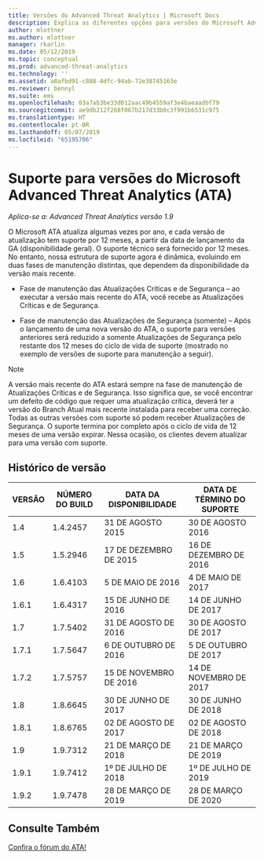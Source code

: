 ```yaml
---
title: Versões do Advanced Threat Analytics | Microsoft Docs
description: Explica as diferentes opções para versões do Microsoft Advanced Threat Analytics (ATA).
author: mlottner
ms.author: mlottner
manager: rkarlin
ms.date: 05/12/2019
ms.topic: conceptual
ms.prod: advanced-threat-analytics
ms.technology: ''
ms.assetid: a8afbd91-c888-4dfc-94ab-72e38745163e
ms.reviewer: bennyl
ms.suite: ems
ms.openlocfilehash: 03a7ab3be33d012aac49b4559af3e4baeaadbf79
ms.sourcegitcommit: ae9db212f268f067b217d33b0c3f991b6531c975
ms.translationtype: HT
ms.contentlocale: pt-BR
ms.lasthandoff: 05/07/2019
ms.locfileid: "65195706"
---
```

# <a name="support-for-microsoft-advanced-threat-analytics-ata-versions"></a>Suporte para versões do Microsoft Advanced Threat Analytics (ATA)


*Aplica-se a: Advanced Threat Analytics versão 1.9*

O Microsoft ATA atualiza algumas vezes por ano, e cada versão de atualização tem suporte por 12 meses, a partir da data de lançamento da GA (disponibilidade geral). O suporte técnico será fornecido por 12 meses. No entanto, nossa estrutura de suporte agora é dinâmica, evoluindo em duas fases de manutenção distintas, que dependem da disponibilidade da versão mais recente.

-   Fase de manutenção das Atualizações Críticas e de Segurança – ao executar a versão mais recente do ATA, você recebe as Atualizações Críticas e de Segurança.

-   Fase de manutenção das Atualizações de Segurança (somente) – Após o lançamento de uma nova versão do ATA, o suporte para versões anteriores será reduzido a somente Atualizações de Segurança pelo restante dos 12 meses do ciclo de vida de suporte (mostrado no exemplo de versões de suporte para manutenção a seguir).
 
> [!Note]
> A versão mais recente do ATA estará sempre na fase de manutenção de Atualizações Críticas e de Segurança. Isso significa que, se você encontrar um defeito de código que requer uma atualização crítica, deverá ter a versão do Branch Atual mais recente instalada para receber uma correção. Todas as outras versões com suporte só podem receber Atualizações de Segurança. O suporte termina por completo após o ciclo de vida de 12 meses de uma versão expirar. Nessa ocasião, os clientes devem atualizar para uma versão com suporte.

## <a name="version-history"></a>Histórico de versão

|VERSÃO|NÚMERO DO BUILD|DATA DA DISPONIBILIDADE|DATA DE TÉRMINO DO SUPORTE|
|----|----|----|----|
|1.4|1.4.2457|31 DE AGOSTO 2015|30 DE AGOSTO 2016|
|1.5|1.5.2946|17 DE DEZEMBRO DE 2015|16 DE DEZEMBRO DE 2016|
|1.6|1.6.4103|5 DE MAIO DE 2016|4 DE MAIO DE 2017|
|1.6.1|1.6.4317|15 DE JUNHO DE 2016|14 DE JUNHO DE 2017|
|1.7|1.7.5402|31 DE AGOSTO DE 2016|30 DE AGOSTO DE 2017|
|1.7.1|1.7.5647|6 DE OUTUBRO DE 2016|5 DE OUTUBRO DE 2017|
|1.7.2|1.7.5757|15 DE NOVEMBRO DE 2016|14 DE NOVEMBRO DE 2017|
|1.8|1.8.6645|30 DE JUNHO DE 2017|30 DE JUNHO DE 2018|
|1.8.1|1.8.6765|02 DE AGOSTO DE 2017|02 DE AGOSTO DE 2018|
|1.9|1.9.7312|21 DE MARÇO DE 2018|21 DE MARÇO DE 2019|
|1.9.1|1.9.7412|1º DE JULHO DE 2018|1º DE JULHO DE 2019|
|1.9.2|1.9.7478|28 DE MARÇO DE 2019|28 DE MARÇO DE 2020|



## <a name="see-also"></a>Consulte Também
[Confira o fórum do ATA!](https://social.technet.microsoft.com/Forums/security/home?forum=mata)
